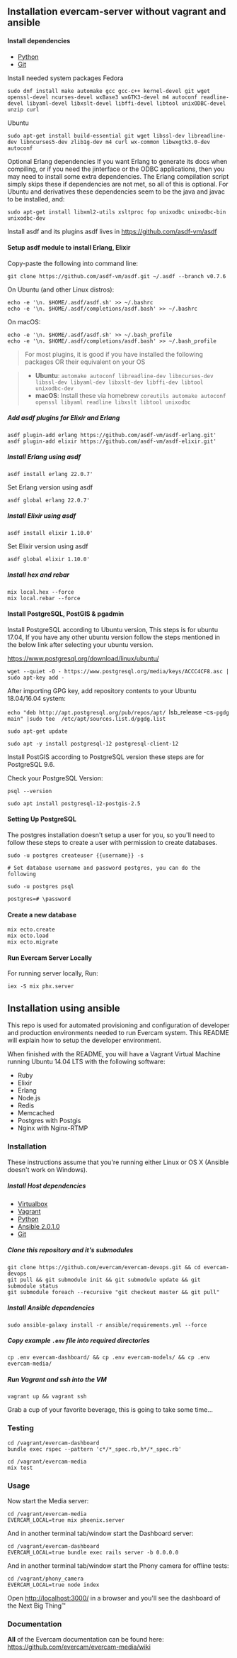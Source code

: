 ## Installation evercam-server without vagrant and ansible

#### Install dependencies

* [Python](https://www.python.org/downloads/)
* [Git](http://git-scm.com/downloads)

Install needed system packages
Fedora
```
sudo dnf install make automake gcc gcc-c++ kernel-devel git wget openssl-devel ncurses-devel wxBase3 wxGTK3-devel m4 autoconf readline-devel libyaml-devel libxslt-devel libffi-devel libtool unixODBC-devel unzip curl
```
Ubuntu
```
sudo apt-get install build-essential git wget libssl-dev libreadline-dev libncurses5-dev zlib1g-dev m4 curl wx-common libwxgtk3.0-dev autoconf
```
Optional Erlang dependencies
If you want Erlang to generate its docs when compiling, or if you need the jinterface or the ODBC applications, then you may need to install some extra dependencies. The Erlang compilation script simply skips these if dependencies are not met, so all of this is optional. For Ubuntu and derivatives these dependencies seem to be the java and javac to be installed, and:
```
sudo apt-get install libxml2-utils xsltproc fop unixodbc unixodbc-bin unixodbc-dev
```
Install asdf and its plugins
asdf lives in https://github.com/asdf-vm/asdf

#### Setup asdf module to install Erlang, Elixir

Copy-paste the following into command line:

```
git clone https://github.com/asdf-vm/asdf.git ~/.asdf --branch v0.7.6
```

On Ubuntu (and other Linux distros):

```
echo -e '\n. $HOME/.asdf/asdf.sh' >> ~/.bashrc
echo -e '\n. $HOME/.asdf/completions/asdf.bash' >> ~/.bashrc
```

On macOS:

```
echo -e '\n. $HOME/.asdf/asdf.sh' >> ~/.bash_profile
echo -e '\n. $HOME/.asdf/completions/asdf.bash' >> ~/.bash_profile
```

> For most plugins, it is good if you have installed the following packages OR their equivalent on your OS

> * **Ubuntu**: `automake autoconf libreadline-dev libncurses-dev libssl-dev libyaml-dev libxslt-dev libffi-dev libtool unixodbc-dev`
> * **macOS**: Install these via homebrew `coreutils automake autoconf openssl libyaml readline libxslt libtool unixodbc`

##### Add asdf plugins for Elixir and Erlang

```
asdf plugin-add erlang https://github.com/asdf-vm/asdf-erlang.git'
asdf plugin-add elixir https://github.com/asdf-vm/asdf-elixir.git'
```

##### Install Erlang using asdf

```
asdf install erlang 22.0.7'
```

Set Erlang version using asdf

```
asdf global erlang 22.0.7'
```

##### Install Elixir using asdf

```
asdf install elixir 1.10.0'
```

Set Elixir version using asdf
```
asdf global elixir 1.10.0'
```

##### Install hex and rebar

```
mix local.hex --force
mix local.rebar --force
```

#### Install PostgreSQL, PostGIS & pgadmin
Install PostgreSQL according to Ubuntu version, This steps is for ubuntu 17.04, If you have any other ubuntu version follow the steps mentioned in the below link after selecting your ubuntu version.

https://www.postgresql.org/download/linux/ubuntu/

`wget --quiet -O - https://www.postgresql.org/media/keys/ACCC4CF8.asc | sudo apt-key add -`

After importing GPG key, add repository contents to your Ubuntu 18.04/16.04 system:

`echo "deb http://apt.postgresql.org/pub/repos/apt/ `lsb_release -cs`-pgdg main" |sudo tee  /etc/apt/sources.list.d/pgdg.list`

`sudo apt-get update`

`sudo apt -y install postgresql-12 postgresql-client-12`

Install PostGIS according to PostgreSQL version these steps are for PostgreSQL 9.6.

Check your PostgreSQL Version:

`psql --version`

`sudo apt install postgresql-12-postgis-2.5`

#### Setting Up PostgreSQL
The postgres installation doesn't setup a user for you, so you'll need to follow these steps to create a user with permission to create databases.

`sudo -u postgres createuser {{username}} -s`

`# Set database username and password postgres, you can do the following`

`sudo -u postgres psql`

`postgres=# \password`

#### Create a new database

```
mix ecto.create
mix ecto.load
mix ecto.migrate
```

#### Run Evercam Server Locally
For running server locally, Run:

`iex -S mix phx.server`

## Installation using ansible

This repo is used for automated provisioning and configuration of developer and production environments needed to run Evercam system. This README will explain how to setup the developer environment.

When finished with the README, you will have a Vagrant Virtual Machine running Ubuntu 14.04 LTS with the following software:

* Ruby
* Elixir
* Erlang
* Node.js
* Redis
* Memcached
* Postgres with Postgis
* Nginx with Nginx-RTMP

### Installation

These instructions assume that you're running either Linux or OS X (Ansible doesn't work on Windows).

##### Install Host dependencies

* [Virtualbox](https://www.virtualbox.org/wiki/Downloads)
* [Vagrant](http://www.vagrantup.com/downloads.html)
* [Python](https://www.python.org/downloads/)
* [Ansible 2.0.1.0](http://docs.ansible.com/ansible/intro_installation.html)
* [Git](http://git-scm.com/downloads)

##### Clone this repository and it's submodules

```
git clone https://github.com/evercam/evercam-devops.git && cd evercam-devops
git pull && git submodule init && git submodule update && git submodule status
git submodule foreach --recursive "git checkout master && git pull"
```

##### Install Ansible dependencies

```
sudo ansible-galaxy install -r ansible/requirements.yml --force
```

##### Copy example `.env` file into required directories

```
cp .env evercam-dashboard/ && cp .env evercam-models/ && cp .env evercam-media/
```

##### Run Vagrant and ssh into the VM

```
vagrant up && vagrant ssh
```

Grab a cup of your favorite beverage, this is going to take some time...

### Testing

```
cd /vagrant/evercam-dashboard
bundle exec rspec --pattern 'c*/*_spec.rb,h*/*_spec.rb'

cd /vagrant/evercam-media
mix test
```

### Usage

Now start the Media server:

```
cd /vagrant/evercam-media
EVERCAM_LOCAL=true mix phoenix.server
```

And in another terminal tab/window start the Dashboard server:

```
cd /vagrant/evercam-dashboard
EVERCAM_LOCAL=true bundle exec rails server -b 0.0.0.0
```

And in another terminal tab/window start the Phony camera for offline tests:

```
cd /vagrant/phony_camera
EVERCAM_LOCAL=true node index
```

Open [http://localhost:3000/](http://localhost:3000/) in a browser and you'll see the dashboard of the Next Big Thing&trade;

### Documentation

**All** of the Evercam documentation can be found here: https://github.com/evercam/evercam-media/wiki
